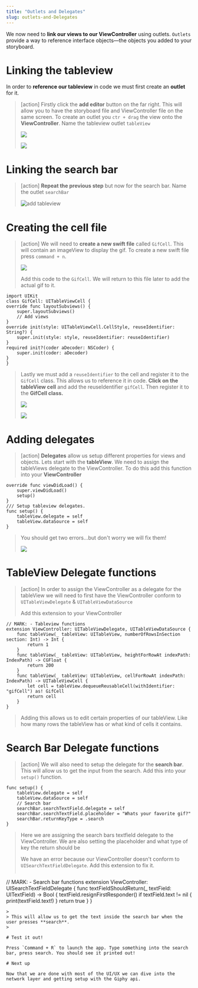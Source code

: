 ```yaml
---
title: "Outlets and Delegates"
slug: outlets-and-Delegates
---
```


We now need to **link our views to our ViewController** using outlets. `Outlets` provide a way to reference interface objects—the objects you added to your storyboard.

# Linking the tableview

In order to **reference our tableview** in code we must first create an **outlet** for it.

> [action]
> Firstly click the **add editor** button on the far right. This will allow you to have the storyboard file and ViewController file on the same screen. To create an outlet you `ctr + drag` the view onto the **ViewController**. Name the tableview outlet `tableView`
>
> ![](./assets/assistanteditor.gif)
>
> ![](./assets/tableView.gif)
>

# Linking the search bar

> [action]
> **Repeat the previous step** but now for the search bar. Name the outlet `searchBar`
>
> ![add tableview](./assets/searchbar.gif)
>

# Creating the cell file

> [action]
> We will need to **create a new swift file** called `GifCell`. This will contain an imageView to display the gif. To create a new swift file press `command + n`.
>
> ![](./assets/gifCell.gif)
>
> Add this code to the `GifCell`. We will return to this file later to add the actual gif to it.
>
```
import UIKit
class GifCell: UITableViewCell {
override func layoutSubviews() {
    super.layoutSubviews()
    // Add views
}
override init(style: UITableViewCell.CellStyle, reuseIdentifier: String?) {
    super.init(style: style, reuseIdentifier: reuseIdentifier)
}
required init?(coder aDecoder: NSCoder) {
    super.init(coder: aDecoder)
}
}
```
>
> Lastly we must add a `reuseIdentifier` to the cell and register it to the `GifCell` class. This allows us to reference it in code. **Click on the tableView cell** and add the reuseIdentifier `gifCell`. Then register it to the **GifCell class.**
>
> ![](./assets/reuseIdentifier.png)
>
> ![](./assets/registerClass.png)
>

# Adding delegates

> [action]
> **Delegates** allow us setup different properties for views and objects. Lets start with the **tableView**. We need to assign the tableViews delegate to the ViewController. To do this add this function into your **ViewController**
>
```
override func viewDidLoad() {
    super.viewDidLoad()    
    setup()
}
/// Setup tableview delegates.
func setup() {
    tableView.delegate = self
    tableView.dataSource = self
}
```
>
> You should get two errors...but don't worry we will fix them!
>
> ![](./assets/errorss.png)
>

# TableView Delegate functions

> [action] In order to assign the ViewController as a delegate for the tableView we will need to first have the ViewController conform to `UITableViewDelegate` & `UITableViewDataSource`
>
> Add this extension to your ViewController
>
```
// MARK: - Tableview functions
extension ViewController: UITableViewDelegate, UITableViewDataSource {
    func tableView(_ tableView: UITableView, numberOfRowsInSection section: Int) -> Int {
        return 1
    }
    func tableView(_ tableView: UITableView, heightForRowAt indexPath: IndexPath) -> CGFloat {
        return 200
    }
    func tableView(_ tableView: UITableView, cellForRowAt indexPath: IndexPath) -> UITableViewCell {
        let cell = tableView.dequeueReusableCell(withIdentifier: "gifCell") as! GifCell
        return cell
    }
}
```
>
> Adding this allows us to edit certain properties of our tableView. Like how many rows the tableView has or what kind of cells it contains.

# Search Bar Delegate functions

> [action] We will also need to setup the delegate for the **search bar**. This will allow us to get the input from the search. Add this into your `setup()` function.
>
```
func setup() {
    tableView.delegate = self
    tableView.dataSource = self
    // Search bar
    searchBar.searchTextField.delegate = self
    searchBar.searchTextField.placeholder = "Whats your favorite gif?"
    searchBar.returnKeyType = .search
}
```
>
> Here we are assigning the search bars textfield delegate to the ViewController. We are also setting the placeholder and what type of key the return should be
>
> We have an error because our ViewController doesn't conform to `UISearchTextFieldDelegate`. Add this extension to fix it.
>
> ```
// MARK: - Search bar functions
extension ViewController: UISearchTextFieldDelegate {
    func textFieldShouldReturn(_ textField: UITextField) -> Bool {
        textField.resignFirstResponder()
        if textField.text != nil {
            print(textField.text!)
        }
        return true
    }
}
```
>
> This will allow us to get the text inside the search bar when the user presses **search**.
>

# Test it out!

Press `Command + R` to launch the app. Type something into the search bar, press search. You should see it printed out!

# Next up

Now that we are done with most of the UI/UX we can dive into the network layer and getting setup with the Giphy api.
